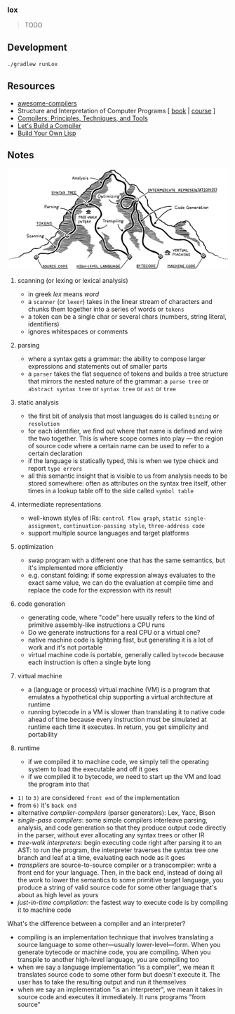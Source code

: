 ### lox

> TODO

## Development

```bash
./gradlew runLox
```

## Resources

* [awesome-compilers](https://github.com/aalhour/awesome-compilers)
* Structure and Interpretation of Computer Programs [ [book](https://mitpress.mit.edu/sites/default/files/sicp/index.html) | [course](https://ocw.mit.edu/courses/electrical-engineering-and-computer-science/6-001-structure-and-interpretation-of-computer-programs-spring-2005) ]
* [Compilers: Principles, Techniques, and Tools](https://suif.stanford.edu/dragonbook)
* [Let's Build a Compiler](https://xmonader.github.io/letsbuildacompiler-pretty/about.html)
* [Build Your Own Lisp](https://buildyourownlisp.com)

<!--
# TODO parser: s-expression, json, arithmetic expression
https://matt.might.net/articles/parsing-s-expressions-scala
https://notes.eatonphil.com/writing-a-simple-json-parser.html
https://1oo1.github.io/2019/12/20/Write-a-json-parser
https://stackoverflow.com/questions/17063690/how-to-write-a-basic-json-parsing-class
https://github.com/h2database/h2database/blob/master/h2/src/main/org/h2/command/Parser.java
https://github.com/mhewedy/eureka-klient/blob/master/src/main/kotlin/helpers/json/Deserializer.kt
https://github.com/sirthias/parboiled/wiki
https://tpolecat.github.io/atto
https://gist.github.com/DmitrySoshnikov/2a434dda67019a4a7c37
-->

## Notes

<p align="center">
  <img src="../../doc/ci-mountain.png" alt="mountain">
</p>

1) scanning (or lexing or lexical analysis)
    * in greek *lex* means *word*
    * a `scanner` (or `lexer`) takes in the linear stream of characters and chunks them together into a series of words or `tokens`
    * a token can be a single char or several chars (numbers, string literal, identifiers)
    * ignores whitespaces or comments

2) parsing
    * where a syntax gets a grammar: the ability to compose larger expressions and statements out of smaller parts
    * a `parser` takes the flat sequence of tokens and builds a tree structure that mirrors the nested nature of the grammar: a `parse tree` or `abstract syntax tree` or `syntax tree` or `ast` or `tree`

3) static analysis
    * the first bit of analysis that most languages do is called `binding` or `resolution`
    * for each identifier, we find out where that name is defined and wire the two together. This is where scope comes into play — the region of source code where a certain name can be used to refer to a certain declaration
    * if the language is statically typed, this is when we type check and report `type errors`
    * all this semantic insight that is visible to us from analysis needs to be stored somewhere: often as attributes on the syntax tree itself, other times in a lookup table off to the side called `symbol table`

4) intermediate representations
    * well-known styles of IRs: `control flow graph`, `static single-assignment`, `continuation-passing style`, `three-address code`
    * support multiple source languages and target platforms

5) optimization
    * swap program with a different one that has the same semantics, but it's implemented more efficiently
    * e.g. constant folding: if some expression always evaluates to the exact same value, we can do the evaluation at compile time and replace the code for the expression with its result


6) code generation
    * generating code, where "code" here usually refers to the kind of primitive assembly-like instructions a CPU runs
    * Do we generate instructions for a real CPU or a virtual one?
    * native machine code is lightning fast, but generating it is a lot of work and it's not portable
    * virtual machine code is portable, generally called `bytecode` because each instruction is often a single byte long

7) virtual machine
    * a (language or process) virtual machine (VM) is a program that emulates a hypothetical chip supporting a virtual architecture at runtime
    * running bytecode in a VM is slower than translating it to native code ahead of time because every instruction must be simulated at runtime each time it executes. In return, you get simplicity and portability

8) runtime
    * if we compiled it to machine code, we simply tell the operating system to load the executable and off it goes
    * if we compiled it to bytecode, we need to start up the VM and load the program into that

* `1)` to `3)` are considered `front end` of the implementation
* from `6)` it's `back end`
* alternative *compiler-compilers* (parser generators): Lex, Yacc, Bison
* *single-pass compilers*: some simple compilers interleave parsing, analysis, and code generation so that they produce output code directly in the parser, without ever allocating any syntax trees or other IR
* *tree-walk interpreters*: begin executing code right after parsing it to an AST: to run the program, the interpreter traverses the syntax tree one branch and leaf at a time, evaluating each node as it goes
* *transpilers* are source-to-source compiler or a transcompiler: write a front end for your language. Then, in the back end, instead of doing all the work to lower the semantics to some primitive target language, you produce a string of valid source code for some other language that's about as high level as yours
* *just-in-time compilation*: the fastest way to execute code is by compiling it to machine code

What's the difference between a compiler and an interpreter?
* compiling is an implementation technique that involves translating a source language to some other—usually lower-level—form. When you generate bytecode or machine code, you are compiling. When you transpile to another high-level language, you are compiling too
* when we say a language implementation "is a compiler", we mean it translates source code to some other form but doesn't execute it. The user has to take the resulting output and run it themselves
* when we say an implementation "is an interpreter", we mean it takes in source code and executes it immediately. It runs programs "from source"
